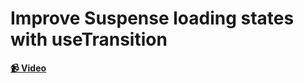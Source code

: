 # Improve Suspense loading states with useTransition

**[📹 Video](https://egghead.io/lessons/react-improve-suspense-loading-states-with-usetransition)**
